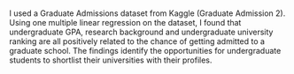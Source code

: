 # 
I used a Graduate Admissions dataset from Kaggle (Graduate Admission 2). Using one
multiple linear regression on the dataset, I found that undergraduate GPA, research background
and undergraduate university ranking are all positively related to the chance of getting admitted
to a graduate school. The findings identify the opportunities for undergraduate students to
shortlist their universities with their profiles.
